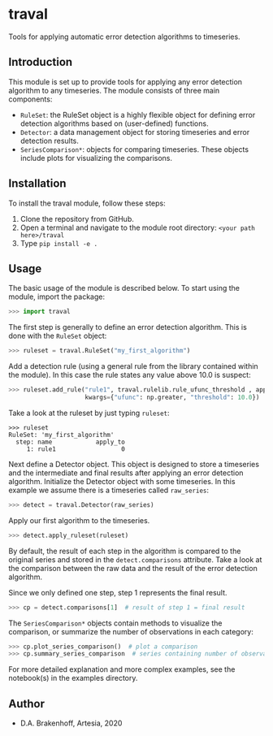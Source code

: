 # traval

Tools for applying automatic error detection algorithms to timeseries.


## Introduction

This module is set up to provide tools for applying any error detection algorithm to any timeseries. The module consists of three main components:
- `RuleSet`: the RuleSet object is a highly flexible object for defining error detection algorithms based on (user-defined) functions.
- `Detector`: a data management object for storing timeseries and error detection results.
- `SeriesComparison*`: objects for comparing timeseries. These objects include plots for visualizing the comparisons.



## Installation
To install the traval module, follow these steps:
1. Clone the repository from GitHub.
2. Open a terminal and navigate to the module root directory: `<your path here>/traval`
3. Type `pip install -e .`


## Usage
The basic usage of the module is described below. To start using the module, import the package:

```python
>>> import traval
```

The first step is generally to define an error detection algorithm. This is done with the `RuleSet` object:

```python
>>> ruleset = traval.RuleSet("my_first_algorithm")
```
Add a detection rule (using a general rule from the library contained within the module). In this case the rule states any value above 10.0 is suspect:

```python
>>> ruleset.add_rule("rule1", traval.rulelib.rule_ufunc_threshold , apply_to=0, 
                     kwargs={"ufunc": np.greater, "threshold": 10.0})
```

Take a look at the ruleset by just typing `ruleset`:

```
>>> ruleset
RuleSet: 'my_first_algorithm'
  step: name            apply_to
     1: rule1                  0
```

Next define a Detector object. This object is designed to store a timeseries and the intermediate and final results after applying an error detection algorithm. Initialize the Detector object with some timeseries. In this example we assume there is a timeseries called `raw_series`:

```python
>>> detect = traval.Detector(raw_series)
```

Apply our first algorithm to the timeseries.

```python
>>> detect.apply_ruleset(ruleset)
```

By default, the result of each step in the algorithm is compared to the original series and stored in the `detect.comparisons` attribute. Take a look at the comparison between the raw data and the result of the error detection algorithm. 

Since we only defined one step, step 1 represents the final result.

```python
>>> cp = detect.comparisons[1]  # result of step 1 = final result
```

The `SeriesComparison*` objects contain methods to visualize the comparison, or summarize the number of observations in each category:

```python
>>> cp.plot_series_comparison()  # plot a comparison
>>> cp.summary_series_comparison  # series containing number of observations in each category
```

For more detailed explanation and more complex examples, see the notebook(s) in the examples directory.

## Author

- D.A. Brakenhoff, Artesia, 2020
